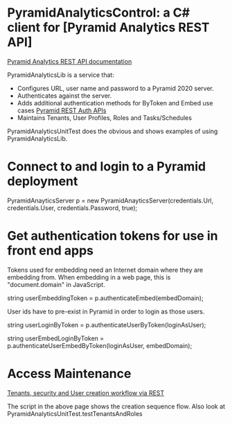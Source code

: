 # PyramidAnalyticsControl: a C# client for [Pyramid Analytics REST API]
 
[Pyramid Analytics REST API documentation](https://help.pyramidanalytics.com/Content/Root/developer/reference/APIs/REST%20API/REST%20APIs.htm?tocpath=Tech%20Reference%7CAPIs%7CREST%20API%27s%7C_____0)


PyramidAnalyticsLib is a service that:
- Configures URL, user name and password to a Pyramid 2020 server.
- Authenticates against the server.
- Adds additional authentication methods for ByToken and Embed use cases [Pyramid REST Auth APIs](https://help.pyramidanalytics.com/Content/Root/developer/reference/APIs/REST%20API/API2/auth.htm?tocpath=Tech%20Reference%7CAPIs%7CREST%20API%27s%7CAPI%202.0%20Methods%7CAuth%20APIs%7C_____0)
- Maintains Tenants, User Profiles, Roles and Tasks/Schedules




PyramidAnalyticsUnitTest does the obvious and shows examples of using PyramidAnalyticsLib.

# Connect to and login to a Pyramid deployment

PyramidAnayticsServer p = new PyramidAnayticsServer(credentials.Url, credentials.User, credentials.Password, true);

# Get authentication tokens for use in front end apps

Tokens used for embedding need an Internet domain where they are embedding from.
When embedding in a web page, this is "document.domain" in JavaScript.

string userEmbeddingToken = p.authenticateEmbed(embedDomain);

User ids have to pre-exist in Pyramid in order to login as those users.

string userLoginByToken = p.authenticateUserByToken(loginAsUser);

string userEmbedLoginByToken = p.authenticateUserEmbedByToken(loginAsUser, embedDomain);

# Access Maintenance

[Tenants, security and User creation workflow via REST](https://help.pyramidanalytics.com/Content/Root/developer/reference/APIs/REST%20API/API2/access/createTenant.htm?tocpath=Tech%20Reference%7CAPIs%7CREST%20API%27s%7CAPI%202.0%20Methods%7CAccess%20APIs%7C_____9)

The script in the above page shows the creation sequence flow. Also look at PyramidAnalyticsUnitTest.testTenantsAndRoles


